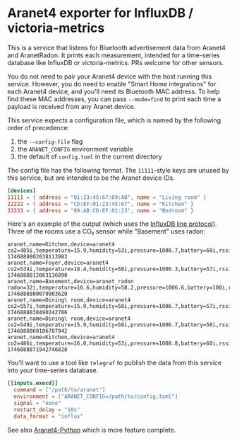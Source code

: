 # Aranet4 exporter for InfluxDB / victoria-metrics

This is a service that listens for Bluetooth advertisement data from Aranet4
and AranetRadon. It prints each measurement, intended for a time-series
database like InfluxDB or victoria-metrics. PRs welcome for other sensors.

You do not need to pair your Aranet4 device with the host running this service.
However, you do need to enable "Smart Home integrations" for each Aranet4
device, and you'll need its Bluetooth MAC address. To help find these MAC
addresses, you can pass `--mode=find` to print each time a payload is received
from any Aranet device.

This service expects a configuration file, which is named by the following
order of precedence:

1. the `--config-file` flag
2. the `ARANET_CONFIG` environment variable
3. the default of `config.toml` in the current directory

The config file has the following format. The `11111`-style keys are unused by
this service, but are intended to be the Aranet device IDs.

```toml
[devices]
11111 = { address = "01:23:45:67:89:AB", name = "Living room" }
22222 = { address = "CD:EF:01:23:45:67", name = "Kitchen" }
33333 = { address = "89:AB:CD:EF:01:23", name = "Bedroom" }
```

Here's an example of the output (which uses the
[InfluxDB line protocol](https://docs.influxdata.com/influxdb/v2/reference/syntax/line-protocol/)). Three of the rooms use a CO₂ sensor while "Basement" uses
radon:

```
aranet,name=Kitchen,device=aranet4 co2=485i,temperature=15.9,humidity=53i,pressure=1008.7,battery=60i,rssi=-65i 1746888802038113983
aranet,name=Foyer,device=aranet4 co2=534i,temperature=18.4,humidity=58i,pressure=1006.3,battery=57i,rssi=-70i 1746888812063136890
aranet,name=Basement,device=aranet_radon radon=32i,temperature=16.6,humidity=58.2,pressure=1006.6,battery=100i,rssi=-78i 1746888800079903620
aranet,name=Dining\ room,device=aranet4 co2=557i,temperature=15.9,humidity=58i,pressure=1006.7,battery=57i,rssi=-73i 1746888838490242786
aranet,name=Dining\ room,device=aranet4 co2=549i,temperature=15.9,humidity=58i,pressure=1006.7,battery=58i,rssi=-73i 1746888860106787942
aranet,name=Kitchen,device=aranet4 co2=486i,temperature=16.0,humidity=53i,pressure=1008.8,battery=60i,rssi=-63i 1746888871942746828
```

You'll want to use a tool like `telegraf` to publish the data from this service
into your time-series database.

```toml
[[inputs.execd]]
  command = ["/path/to/aranet"]
  environment = ["ARANET_CONFIG=/path/to/config.toml"]
  signal = "none"
  restart_delay = "10s"
  data_format = "influx"
```

See also [Aranet4-Python](https://github.com/Anrijs/Aranet4-Python) which is
more feature complete.
